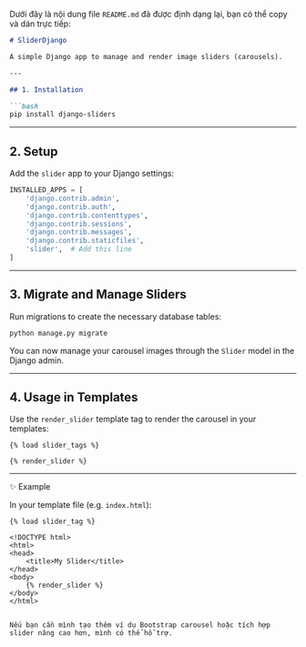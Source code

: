 Dưới đây là nội dung file `README.md` đã được định dạng lại, bạn có thể copy và dán trực tiếp:

````markdown
# SliderDjango

A simple Django app to manage and render image sliders (carousels).

---

## 1. Installation

```bash
pip install django-sliders
````

---

## 2. Setup

Add the `slider` app to your Django settings:

```python
INSTALLED_APPS = [
    'django.contrib.admin',
    'django.contrib.auth',
    'django.contrib.contenttypes',
    'django.contrib.sessions',
    'django.contrib.messages',
    'django.contrib.staticfiles',
    'slider',  # Add this line
]
```

---

## 3. Migrate and Manage Sliders

Run migrations to create the necessary database tables:

```bash
python manage.py migrate
```

You can now manage your carousel images through the `Slider` model in the Django admin.

---

## 4. Usage in Templates

Use the `render_slider` template tag to render the carousel in your templates:

```django
{% load slider_tags %}

{% render_slider %}
```

---

✨ Example

In your template file (e.g. `index.html`):

```django
{% load slider_tag %}

<!DOCTYPE html>
<html>
<head>
    <title>My Slider</title>
</head>
<body>
    {% render_slider %}
</body>
</html>
```

```

Nếu bạn cần mình tạo thêm ví dụ Bootstrap carousel hoặc tích hợp slider nâng cao hơn, mình có thể hỗ trợ.
```

